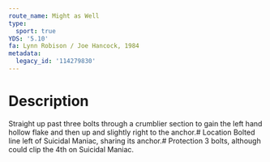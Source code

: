 ```yaml
---
route_name: Might as Well
type:
  sport: true
YDS: '5.10'
fa: Lynn Robison / Joe Hancock, 1984
metadata:
  legacy_id: '114279830'
---
```

# Description
Straight up past three bolts through a crumblier section to gain the left hand hollow flake and then up and slightly right to the anchor.# Location
Bolted line left of Suicidal Maniac, sharing its anchor.# Protection
3 bolts, although could clip the 4th on Suicidal Maniac.